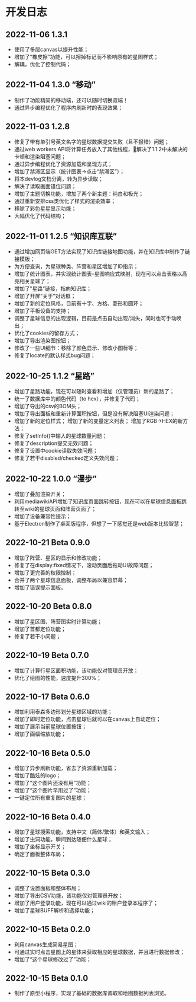 # 开发日志

## 2022-11-06 1.3.1  

- 使用了多层canvas以提升性能；
- 增加了“橡皮擦”功能，可以擦掉标记而不影响原有的星图样式；
- 解耦，优化了控制代码；

## 2022-11-04 1.3.0 “移动”

- 制作了功能精简的移动端，还可以随时切换双端！
- 通过异步编程优化了程序内刷新时的表现效果；

## 2022-11-03 1.2.8

- 修复了带有单引号英文名字的星球数据提交失败（且不报错）问题；
- 通过web workers API将计算任务放入了其他线程，🎉解决了1.1.2中未解决的卡顿和渲染阻塞问题；
- 通过异步编程优化了资源加载和呈现方式；
- 增加了禁滞区显示（统计图表->点击“禁滞区”）；
- 将本devlog文档分离，转为异步读取；
- 解决了读取画面错位问题；
- 增加了主题切换功能，增加了两个新主题：纯白和极光；
- 通过重新安排css类优化了样式的渲染效率；
- 移除了彩色星星显示功能；
- 大幅优化了代码结构；

## 2022-11-01 1.2.5 “知识库互联”

- 通过增加网页端GET方法实现了知识库链接地图功能，并在知识库中制作了链接模板；
- 为方便查询，为星球种类、阵营和星区增加了ID指示；
- 增加了统计图表，并实现统计图表-星图响应式映射，现在可以点击表格以高亮相关星球了；
- 增加了"星路"链接，指向知识库；
- 增加了开屏“关于”对话框；
- 增加了新的定位风格，目前有十字、方格、菱形和圆环；
- 增加了平板设备的支持；
- 调整了星球信息的出现逻辑，目前是点击自动出现/消失，同时也可手动唤出；
- 优化了cookies的留存方式；
- 增加了导出渲染图按钮；
- 修改了一些UI细节：移除了颜色显示、修改小图标等；
- 修复了locate的默认样式bug问题；

## 2022-10-25 1.1.2 “星路”

- 增加了星路功能，现在可以随时查看和增加（仅管理员）新的星路了；
- 统一了数据库中的颜色代码（to hex），并修复了代码；
- 增加了导出的csv的BOM头；
- 增加了导出面板和重新计算面积按钮，但是没有解决阻塞UI渲染问题；
- 增加了新的定位样式； 增加了新的变量定义列表； 增加了RGB-&gt;HEX的新方法；
- 修复了setInfo()中输入的星球数量问题；
- 修复了description提交无效问题；
- 修复了设置中cookie读取失效问题；
- 修复了若干disabled/checked定义失效问题；

## 2022-10-22 1.0.0 “漫步”

- 增加了叠加渲染开关；
- 利用mediawikiAPI增加了知识库页面跳转按钮，现在可以在星球信息面板跳转至wiki的星球页面和阵营页面了；
- 增加了设备兼容性提示；
- 基于Electron制作了桌面版程序，但想了一下感觉还是web版本比较智慧；

## 2022-10-21 Beta 0.9.0

- 增加了阵营、星区的显示和修改功能；
- 修复了在display:fixed情况下，滚动页面后拖动UI故障问题；
- 增加了更完善的权限控制；
- 合并了两个星球信息面板，调整布局以兼容屏幕；
- 增加了错误提示面板。

## 2022-10-20 Beta 0.8.0

- 增加了星区图、阵营图实时计算功能；
- 增加了首都定位功能；
- 修复了若干小问题；

## 2022-10-19 Beta 0.7.0

- 增加了计算行星区面积功能，该功能仅对管理员开放；
- 优化了绘图的性能，速度提升300%；

## 2022-10-17 Beta 0.6.0

- 增加利用泰森多边形划分星球区域的功能；
- 增加了即时定位功能，点击星球后就可以在canvas上自动定位；
- 增加了展示当前星球位置按钮；
- 增加了画幅缩放功能；

## 2022-10-16 Beta 0.5.0

- 增加了异步刷新功能，省去了资源重新加载；
- 增加了酷炫的logo；
- 增加了“这个图片还没有用”功能；
- 增加了“这个图片早用过了”功能；
- 一键定位所有重复图片的星球；

## 2022-10-16 Beta 0.4.0

- 增加了星球搜索功能，支持中文（简体/繁体）和英文输入；
- 增加了虫洞功能，瞬间到达随便什么星球；
- 增加了坐标显示开关；
- 确定了面板整体布局；

## 2022-10-15 Beta 0.3.0

- 调整了设置面板和整体布局；
- 增加了导出CSV功能，该功能仅对管理员开放；
- 增加了用户登录功能，现在可以通过wiki的账户登录本程序了；
- 增加了星球BUFF解析和选择功能；

## 2022-10-15 Beta 0.2.0

- 利用canvas生成简易星图；
- 可通过实时点击星图上的星体来获取相应的星球数据，并且进行数据修改；
- 增加了“这个星球修改过了”功能；

## 2022-10-15 Beta 0.1.0

- 制作了原型小程序，实现了基础的数据库调取和地图数据列表浏览。
